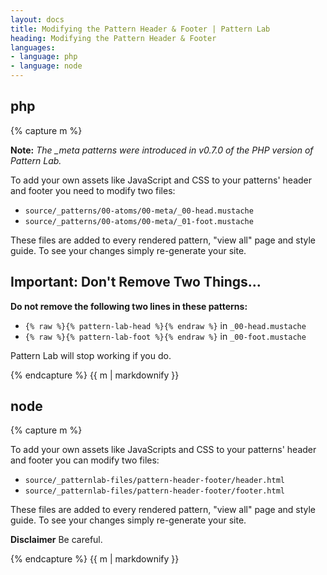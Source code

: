 ```yaml
---
layout: docs
title: Modifying the Pattern Header & Footer | Pattern Lab
heading: Modifying the Pattern Header & Footer 
languages:
- language: php
- language: node
---
```


<!--- start php -->

<div class="tab-panel" id="php">
<h2 class="language-title">php</h2>

{% capture m %}

**Note:** *The _meta patterns were introduced in v0.7.0 of the PHP version of Pattern Lab.*


To add your own assets like JavaScript and CSS to your patterns' header and footer you need to modify two files:

* `source/_patterns/00-atoms/00-meta/_00-head.mustache`
* `source/_patterns/00-atoms/00-meta/_01-foot.mustache`

These files are added to every rendered pattern, "view all" page and style guide. To see your changes simply re-generate your site.

## Important: Don't Remove Two Things...

**Do not remove the following two lines in these patterns:**

* `{% raw %}{% pattern-lab-head %}{% endraw %}` in `_00-head.mustache`
* `{% raw %}{% pattern-lab-foot %}{% endraw %}` in `_00-foot.mustache`

Pattern Lab will stop working if you do.

{% endcapture %}
{{ m | markdownify }}

</div>

<!--- end php -->

<!--- start node -->

<div class="tab-panel" id="node">
<h2 class="language-title">node</h2>

{% capture m %}

To add your own assets like JavaScripts and CSS to your patterns' header and footer you can modify two files:

* `source/_patternlab-files/pattern-header-footer/header.html`
* `source/_patternlab-files/pattern-header-footer/footer.html`

These files are added to every rendered pattern, "view all" page and style guide. To see your changes simply re-generate your site.

**Disclaimer**
Be careful.

{% endcapture %}
{{ m | markdownify }}

</div>

<!--- end node -->

